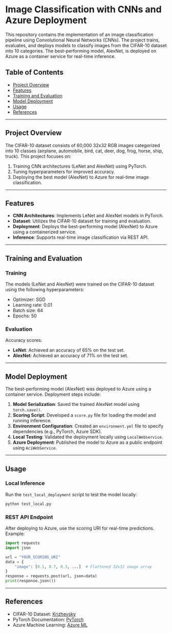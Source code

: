 
# Image Classification with CNNs and Azure Deployment

This repository contains the implementation of an image classification pipeline using Convolutional Neural Networks (CNNs). The project trains, evaluates, and deploys models to classify images from the CIFAR-10 dataset into 10 categories. The best-performing model, AlexNet, is deployed on Azure as a container service for real-time inference.

## Table of Contents

- [Project Overview](#project-overview)
- [Features](#features)
- [Training and Evaluation](#training-and-evaluation)
- [Model Deployment](#model-deployment)
- [Usage](#usage)
- [References](#references)

---

## Project Overview

The CIFAR-10 dataset consists of 60,000 32x32 RGB images categorized into 10 classes (airplane, automobile, bird, cat, deer, dog, frog, horse, ship, truck). This project focuses on:

1. Training CNN architectures (LeNet and AlexNet) using PyTorch.
2. Tuning hyperparameters for improved accuracy.
3. Deploying the best model (AlexNet) to Azure for real-time image classification.

---

## Features

- **CNN Architectures**: Implements LeNet and AlexNet models in PyTorch.
- **Dataset**: Utilizes the CIFAR-10 dataset for training and evaluation.
- **Deployment**: Deploys the best-performing model (AlexNet) to Azure using a containerized service.
- **Inference**: Supports real-time image classification via REST API.

---

## Training and Evaluation

### Training

The models (LeNet and AlexNet) were trained on the CIFAR-10 dataset using the following hyperparameters:
- Optimizer: SGD
- Learning rate: 0.01
- Batch size: 64
- Epochs: 50

### Evaluation

Accuracy scores:
- **LeNet**: Achieved an accuracy of 65% on the test set.
- **AlexNet**: Achieved an accuracy of 71% on the test set.

---

## Model Deployment

The best-performing model (AlexNet) was deployed to Azure using a container service. Deployment steps include:

1. **Model Serialization**: Saved the trained AlexNet model using `torch.save()`.
2. **Scoring Script**: Developed a `score.py` file for loading the model and running inference.
3. **Environment Configuration**: Created an `environment.yml` file to specify dependencies (e.g., PyTorch, Azure SDK).
4. **Local Testing**: Validated the deployment locally using `LocalWebservice`.
5. **Azure Deployment**: Published the model to Azure as a public endpoint using `AciWebService`.

---

## Usage

### Local Inference

Run the `test_local_deployment` script to test the model locally:
```bash
python test_local.py
```

### REST API Endpoint

After deploying to Azure, use the scoring URI for real-time predictions. Example:
```python
import requests
import json

url = "YOUR_SCORING_URI"
data = {
    "image": [0.1, 0.7, 0.3, ...]  # Flattened 32x32 image array
}
response = requests.post(url, json=data)
print(response.json())
```

---

## References

- CIFAR-10 Dataset: [Krizhevsky](https://www.cs.toronto.edu/~kriz/cifar.html)
- PyTorch Documentation: [PyTorch](https://pytorch.org)
- Azure Machine Learning: [Azure ML](https://azure.microsoft.com/en-us/services/machine-learning/)
